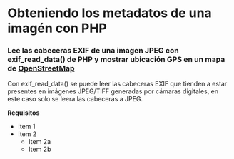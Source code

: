 # Obteniendo los metadatos de una imagén con PHP
### Lee las cabeceras EXIF de una imagen JPEG con exif_read_data() de PHP y mostrar ubicación GPS en un mapa de <a href="https://www.openstreetmap.org/">OpenStreetMap</a> ###

Con exif_read_data() se puede leer las cabeceras EXIF que tienden a estar presentes en imágenes JPEG/TIFF generadas por cámaras digitales, en este caso solo se leera las cabeceras a JPEG.

**Requisitos**
* Item 1
* Item 2
    * Item 2a
    * Item 2b
